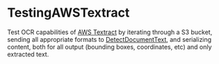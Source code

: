 # TestingAWSTextract
Test OCR capabilities of [AWS Textract](https://aws.amazon.com/textract/) by iterating through a S3 bucket, sending all appropriate formats to [DetectDocumentText](https://docs.aws.amazon.com/textract/latest/dg/API_DetectDocumentText.html), and serializing content, both for all output (bounding boxes, coordinates, etc) and only extracted text.
